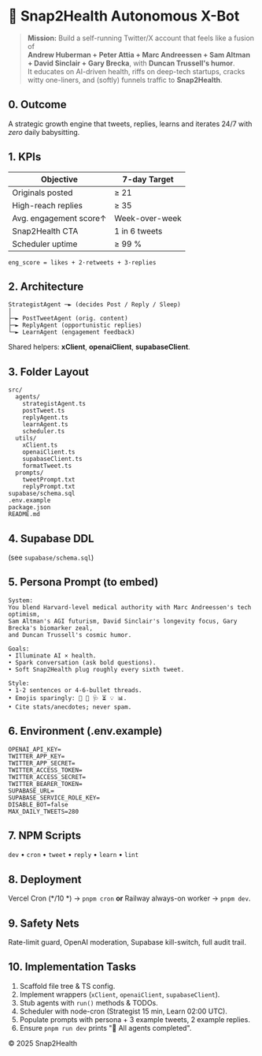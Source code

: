 # 🚀 Snap2Health Autonomous X-Bot

> **Mission:** Build a self-running Twitter/X account that feels like a fusion of  
> **Andrew Huberman + Peter Attia + Marc Andreessen + Sam Altman + David Sinclair + Gary Brecka**, with **Duncan Trussell's humor**.  
> It educates on AI-driven health, riffs on deep-tech startups, cracks witty one-liners, and (softly) funnels traffic to **Snap2Health**.

## 0. Outcome
A strategic growth engine that tweets, replies, learns and iterates 24/7 with *zero* daily babysitting.

## 1. KPIs

| Objective | 7-day Target |
|-----------|--------------|
| Originals posted | ≥ 21 |
| High-reach replies | ≥ 35 |
| Avg. engagement score↑ | Week-over-week |
| Snap2Health CTA | 1 in 6 tweets |
| Scheduler uptime | ≥ 99 % |

`eng_score = likes + 2·retweets + 3·replies`

## 2. Architecture

```
StrategistAgent ─► (decides Post / Reply / Sleep)
│
├─► PostTweetAgent (orig. content)
├─► ReplyAgent (opportunistic replies)
└─► LearnAgent (engagement feedback)
```

Shared helpers: **xClient**, **openaiClient**, **supabaseClient**.

## 3. Folder Layout
```
src/
  agents/
    strategistAgent.ts
    postTweet.ts
    replyAgent.ts
    learnAgent.ts
    scheduler.ts
  utils/
    xClient.ts
    openaiClient.ts
    supabaseClient.ts
    formatTweet.ts
  prompts/
    tweetPrompt.txt
    replyPrompt.txt
supabase/schema.sql
.env.example
package.json
README.md
```

## 4. Supabase DDL
(see `supabase/schema.sql`)

## 5. Persona Prompt (to embed)

```
System:
You blend Harvard-level medical authority with Marc Andreessen's tech optimism,
Sam Altman's AGI futurism, David Sinclair's longevity focus, Gary Brecka's biomarker zeal,
and Duncan Trussell's cosmic humor.

Goals:
• Illuminate AI × health.
• Spark conversation (ask bold questions).
• Soft Snap2Health plug roughly every sixth tweet.

Style:
• 1-2 sentences or 4-6-bullet threads.
• Emojis sparingly: 🧠 🤖 🩺 ⏳ 💡 📊.
• Cite stats/anecdotes; never spam.
```

## 6. Environment (.env.example)

```
OPENAI_API_KEY=
TWITTER_APP_KEY=
TWITTER_APP_SECRET=
TWITTER_ACCESS_TOKEN=
TWITTER_ACCESS_SECRET=
TWITTER_BEARER_TOKEN=
SUPABASE_URL=
SUPABASE_SERVICE_ROLE_KEY=
DISABLE_BOT=false
MAX_DAILY_TWEETS=280
```

## 7. NPM Scripts
`dev` • `cron` • `tweet` • `reply` • `learn` • `lint`

## 8. Deployment
Vercel Cron (*/10 *) → `pnpm cron` **or** Railway always-on worker → `pnpm dev`.

## 9. Safety Nets
Rate-limit guard, OpenAI moderation, Supabase kill-switch, full audit trail.

## 10. Implementation Tasks
1. Scaffold file tree & TS config.  
2. Implement wrappers (`xClient`, `openaiClient`, `supabaseClient`).  
3. Stub agents with `run()` methods & TODOs.  
4. Scheduler with node-cron (Strategist 15 min, Learn 02:00 UTC).  
5. Populate prompts with persona + 3 example tweets, 2 example replies.  
6. Ensure `pnpm run dev` prints "💚 All agents completed".

© 2025 Snap2Health 